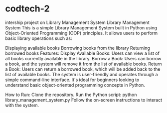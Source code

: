 # codtech-2
intership project on Library Management System 
Library Management System
This is a simple Library Management System built in Python using Object-Oriented Programming (OOP) principles. It allows users to perform basic library operations such as:

Displaying available books
Borrowing books from the library
Returning borrowed books
Features:
Display Available Books: Users can view a list of all books currently available in the library.
Borrow a Book: Users can borrow a book, and the system will remove it from the list of available books.
Return a Book: Users can return a borrowed book, which will be added back to the list of available books.
The system is user-friendly and operates through a simple command-line interface. It's ideal for beginners looking to understand basic object-oriented programming concepts in Python.

How to Run:
Clone the repository.
Run the Python script: python library_management_system.py
Follow the on-screen instructions to interact with the system.
